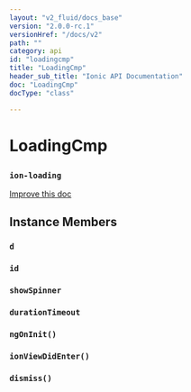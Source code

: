 ```yaml
---
layout: "v2_fluid/docs_base"
version: "2.0.0-rc.1"
versionHref: "/docs/v2"
path: ""
category: api
id: "loadingcmp"
title: "LoadingCmp"
header_sub_title: "Ionic API Documentation"
doc: "LoadingCmp"
docType: "class"

---
```










<h1 class="api-title">
<a class="anchor" name="loading-cmp" href="#loading-cmp"></a>

LoadingCmp
<h3><code>ion-loading</code></h3>






</h1>

<a class="improve-v2-docs" href="http://github.com/driftyco/ionic/edit/master//src/components/loading/loading-component.ts#L6">
Improve this doc
</a>










<!-- @usage tag -->


<!-- @property tags -->



<!-- instance methods on the class -->

<h2><a class="anchor" name="instance-members" href="#instance-members"></a>Instance Members</h2>

<div id="d"></div>

<h3>
<a class="anchor" name="d" href="#d"></a>
<code>d</code>
  

</h3>












<div id="id"></div>

<h3>
<a class="anchor" name="id" href="#id"></a>
<code>id</code>
  

</h3>












<div id="showSpinner"></div>

<h3>
<a class="anchor" name="showSpinner" href="#showSpinner"></a>
<code>showSpinner</code>
  

</h3>












<div id="durationTimeout"></div>

<h3>
<a class="anchor" name="durationTimeout" href="#durationTimeout"></a>
<code>durationTimeout</code>
  

</h3>












<div id="ngOnInit"></div>

<h3>
<a class="anchor" name="ngOnInit" href="#ngOnInit"></a>
<code>ngOnInit()</code>
  

</h3>












<div id="ionViewDidEnter"></div>

<h3>
<a class="anchor" name="ionViewDidEnter" href="#ionViewDidEnter"></a>
<code>ionViewDidEnter()</code>
  

</h3>












<div id="dismiss"></div>

<h3>
<a class="anchor" name="dismiss" href="#dismiss"></a>
<code>dismiss()</code>
  

</h3>















<!-- related link --><!-- end content block -->


<!-- end body block -->


